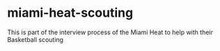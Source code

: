 # miami-heat-scouting
 This is part of the interview process of the Miami Heat to help with their Basketball scouting
